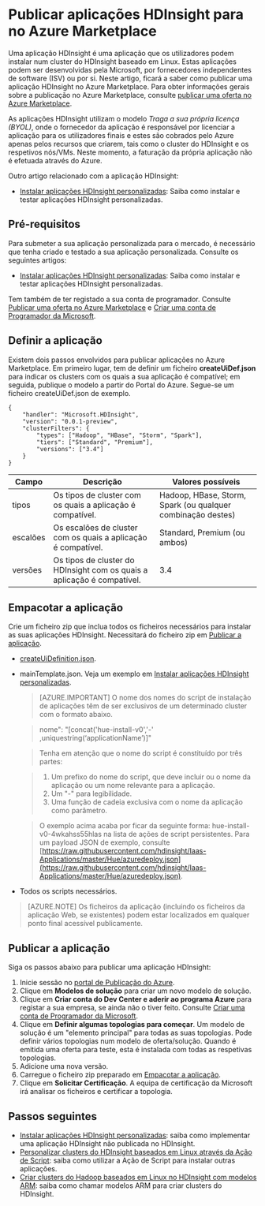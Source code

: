 <properties
    pageTitle="Publicar aplicações HDInsight | Microsoft Azure"
    description="Saiba como criar e publicar aplicações HDInsight."
    services="hdinsight"
    documentationCenter=""
    authors="mumian"
    manager="paulettm"
    editor="cgronlun"
    tags="azure-portal"/>

<tags
    ms.service="hdinsight"
    ms.devlang="na"
    ms.topic="hero-article"
    ms.tgt_pltfrm="na"
    ms.workload="big-data"
    ms.date="06/01/2016"
    ms.author="jgao"/>

# Publicar aplicações HDInsight para no Azure Marketplace

Uma aplicação HDInsight é uma aplicação que os utilizadores podem instalar num cluster do HDInsight baseado em Linux. Estas aplicações podem ser desenvolvidas pela Microsoft, por fornecedores independentes de software (ISV) ou por si. Neste artigo, ficará a saber como publicar uma aplicação HDInsight no Azure Marketplace.  Para obter informações gerais sobre a publicação no Azure Marketplace, consulte [publicar uma oferta no Azure Marketplace](../marketplace-publishing/marketplace-publishing-getting-started.md).

As aplicações HDInsight utilizam o modelo *Traga a sua própria licença (BYOL)*, onde o fornecedor da aplicação é responsável por licenciar a aplicação para os utilizadores finais e estes são cobrados pelo Azure apenas pelos recursos que criarem, tais como o cluster do HDInsight e os respetivos nós/VMs. Neste momento, a faturação da própria aplicação não é efetuada através do Azure.

Outro artigo relacionado com a aplicação HDInsight:

- [Instalar aplicações HDInsight personalizadas](hdinsight-apps-install-custom-applications.md): Saiba como instalar e testar aplicações HDInsight personalizadas.

 
## Pré-requisitos

Para submeter a sua aplicação personalizada para o mercado, é necessário que tenha criado e testado a sua aplicação personalizada. Consulte os seguintes artigos:

- [Instalar aplicações HDInsight personalizadas](hdinsight-apps-install-custom-applications.md): Saiba como instalar e testar aplicações HDInsight personalizadas.

Tem também de ter registado a sua conta de programador. Consulte [Publicar uma oferta no Azure Marketplace](../marketplace-publishing/marketplace-publishing-getting-started.md) e [Criar uma conta de Programador da Microsoft](../marketplace-publishing/marketplace-publishing-accounts-creation-registration.md).

## Definir a aplicação

Existem dois passos envolvidos para publicar aplicações no Azure Marketplace.  Em primeiro lugar, tem de definir um ficheiro **createUiDef.json** para indicar os clusters com os quais a sua aplicação é compatível; em seguida, publique o modelo a partir do Portal do Azure. Segue-se um ficheiro createUiDef.json de exemplo.

    {
        "handler": "Microsoft.HDInsight",
        "version": "0.0.1-preview",
        "clusterFilters": {
            "types": ["Hadoop", "HBase", "Storm", "Spark"],
            "tiers": ["Standard", "Premium"],
            "versions": ["3.4"]
        }
    }


|Campo  | Descrição   | Valores possíveis|
|-------|---------------|----------------|
|tipos  |Os tipos de cluster com os quais a aplicação é compatível. |Hadoop, HBase, Storm, Spark (ou qualquer combinação destes)|
|escalões  |Os escalões de cluster com os quais a aplicação é compatível. |Standard, Premium (ou ambos)|
|versões|  Os tipos de cluster do HDInsight com os quais a aplicação é compatível.    |3.4|

## Empacotar a aplicação

Crie um ficheiro zip que inclua todos os ficheiros necessários para instalar as suas aplicações HDInsight. Necessitará do ficheiro zip em [Publicar a aplicação](#publish-application).

- [createUiDefinition.json](#define-application).
- mainTemplate.json. Veja um exemplo em [Instalar aplicações HDInsight personalizadas](hdinsight-apps-install-custom-applications.md).

    >[AZURE.IMPORTANT] O nome dos nomes do script de instalação de aplicações têm de ser exclusivos de um determinado cluster com o formato abaixo. 
    
    >   nome": "[concat('hue-install-v0','-' ,uniquestring(‘applicationName’)]"
        
    >Tenha em atenção que o nome do script é constituído por três partes:
        
    >   1. Um prefixo do nome do script, que deve incluir ou o nome da aplicação ou um nome relevante para a aplicação.
    >   2. Um "-" para legibilidade.
    >   3. Uma função de cadeia exclusiva com o nome da aplicação como parâmetro.

    >   O exemplo acima acaba por ficar da seguinte forma: hue-install-v0-4wkahss55hlas na lista de ações de script persistentes. Para um payload JSON de exemplo, consulte [https://raw.githubusercontent.com/hdinsight/Iaas-Applications/master/Hue/azuredeploy.json](https://raw.githubusercontent.com/hdinsight/Iaas-Applications/master/Hue/azuredeploy.json).

- Todos os scripts necessários.

> [AZURE.NOTE] Os ficheiros da aplicação (incluindo os ficheiros da aplicação Web, se existentes) podem estar localizados em qualquer ponto final acessível publicamente.

## Publicar a aplicação

Siga os passos abaixo para publicar uma aplicação HDInsight:

1. Inicie sessão no [portal de Publicação do Azure](https://publish.windowsazure.com/).
2. Clique em **Modelos de solução** para criar um novo modelo de solução.
3. Clique em **Criar conta do Dev Center e aderir ao programa Azure** para registar a sua empresa, se ainda não o tiver feito.  Consulte [Criar uma conta de Programador da Microsoft](../marketplace-publishing/marketplace-publishing-accounts-creation-registration.md).
4. Clique em **Definir algumas topologias para começar**. Um modelo de solução é um "elemento principal" para todas as suas topologias. Pode definir vários topologias num modelo de oferta/solução. Quando é emitida uma oferta para teste, esta é instalada com todas as respetivas topologias. 
5. Adicione uma nova versão.
6. Carregue o ficheiro zip preparado em [Empacotar a aplicação](#package-application).  
7. Clique em **Solicitar Certificação**. A equipa de certificação da Microsoft irá analisar os ficheiros e certificar a topologia.

## Passos seguintes

- [Instalar aplicações HDInsight personalizadas](hdinsight-apps-install-custom-applications.md): saiba como implementar uma aplicação HDInsight não publicada no HDInsight.
- [Personalizar clusters do HDInsight baseados em Linux através da Ação de Script](hdinsight-hadoop-customize-cluster-linux.md): saiba como utilizar a Ação de Script para instalar outras aplicações.
- [Criar clusters do Hadoop baseados em Linux no HDInsight com modelos ARM](hdinsight-hadoop-create-linux-clusters-arm-templates.md): saiba como chamar modelos ARM para criar clusters do HDInsight.


<!--HONumber=Jun16_HO2-->


